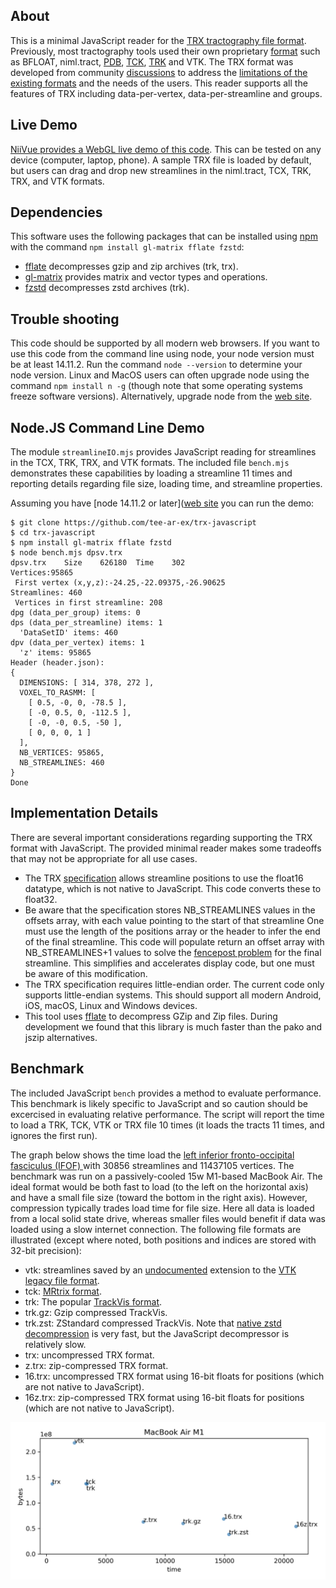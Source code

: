 ## About

This is a minimal JavaScript reader for the [TRX tractography file format](https://github.com/tee-ar-ex/trx-spec/blob/master/specifications.md). Previously, most tractography tools used their own proprietary [format](https://www.nitrc.org/plugins/mwiki/index.php/surfice:MainPage#Supported_Formats) such as BFLOAT, niml.tract, [PDB](https://github.com/vistalab/pdb_files), [TCK](https://mrtrix.readthedocs.io/en/latest/getting_started/image_data.html#tracks-file-format-tck), [TRK](http://trackvis.org/docs/?subsect=fileformat) and VTK. The TRX format was developed from community [discussions](https://github.com/nipy/nibabel/issues/942) to address the [limitations of the existing formats](https://docs.google.com/document/d/1GOOlG42rB7dlJizu2RfaF5XNj_pIaVl_6rtBSUhsgbE/edit#heading=h.c6igqydj1hrf) and the needs of the users. This reader supports all the features of TRX including data-per-vertex, data-per-streamline and groups.

## Live Demo

[NiiVue provides a WebGL live demo of this code](https://niivue.github.io/niivue/features/tracts.html). This can be tested on any device (computer, laptop, phone). A sample TRX file is loaded by default, but users can drag and drop new streamlines in the niml.tract, TCX, TRK, TRX, and VTK formats.

## Dependencies

This software uses the following packages that can be installed using [npm](https://nodejs.org/en/download/package-manager/) with the command `npm install gl-matrix fflate fzstd`:

 - [fflate](https://github.com/101arrowz/fflate) decompresses gzip and zip archives (trk, trx).
 - [gl-matrix](https://github.com/toji/gl-matrix) provides matrix and vector types and operations.
 - [fzstd](https://github.com/101arrowz/fzstd) decompresses zstd archives (trk).

## Trouble shooting

This code should be supported by all modern web browsers. If you want to use this code from the command line using node, your node version must be at least 14.11.2. Run the command `node --version` to determine your node version. Linux and MacOS users can often upgrade node using the command `npm install n -g` (though note that some operating systems freeze software versions). Alternatively, upgrade node from the [web site](https://nodejs.org/en/download/).


## Node.JS Command Line Demo

The module `streamlineIO.mjs` provides JavaScript reading for streamlines in the TCX, TRK, TRX, and VTK formats. The included file `bench.mjs` demonstrates these capabilities by loading a streamline 11 times and reporting details regarding file size, loading time, and streamline properties.

Assuming you have [node 14.11.2 or later]([web site](https://nodejs.org/en/download/) you can run the demo:

```
$ git clone https://github.com/tee-ar-ex/trx-javascript
$ cd trx-javascript
$ npm install gl-matrix fflate fzstd
$ node bench.mjs dpsv.trx
dpsv.trx	Size	626180	Time	302
Vertices:95865
 First vertex (x,y,z):-24.25,-22.09375,-26.90625
Streamlines: 460
 Vertices in first streamline: 208
dpg (data_per_group) items: 0
dps (data_per_streamline) items: 1
  'DataSetID' items: 460
dpv (data_per_vertex) items: 1
  'z' items: 95865
Header (header.json):
{
  DIMENSIONS: [ 314, 378, 272 ],
  VOXEL_TO_RASMM: [
    [ 0.5, -0, 0, -78.5 ],
    [ -0, 0.5, 0, -112.5 ],
    [ -0, -0, 0.5, -50 ],
    [ 0, 0, 0, 1 ]
  ],
  NB_VERTICES: 95865,
  NB_STREAMLINES: 460
}
Done
```

## Implementation Details

There are several important considerations regarding supporting the TRX format with JavaScript. The provided minimal reader makes some tradeoffs that may not be appropriate for all use cases.

 - The TRX [specification](https://github.com/tee-ar-ex/trx-spec/blob/master/specifications.md) allows streamline positions to use the float16 datatype, which is not native to JavaScript. This code converts these to float32.
 - Be aware that the specification stores NB_STREAMLINES values in the offsets array, with each value pointing to the start of that streamline One must use the length of the positions array or the header to infer the end of the final streamline. This code will populate return an offset array with NB_STREAMLINES+1 values to solve the [fencepost problem](https://icarus.cs.weber.edu/~dab/cs1410/textbook/3.Control/fencepost.html) for the final streamline. This simplifies and accelerates display code, but one must be aware of this modification.
 - The TRX specification requires little-endian order. The current code only supports little-endian systems. This should support all modern Android, iOS, macOS, Linux and Windows devices.
 - This tool uses [fflate](https://github.com/101arrowz/fflate) to decompress GZip and Zip files. During development we found that this library is much faster than the pako and jszip alternatives.

## Benchmark

The included JavaScript `bench` provides a method to evaluate performance. This benchmark is likely specific to JavaScript and so caution should be excercised in evaluating relative performance. The script will report the time to load a TRK, TCK, VTK or TRX file 10 times (it loads the tracts 11 times, and ignores the first run).

The graph below shows the time load the [left inferior fronto-occipital fasciculus (IFOF) ](https://brain.labsolver.org/hcp_trk_atlas.html) with 30856 streamlines and 11437105 vertices. The benchmark was run on a passively-cooled 15w M1-based MacBook Air. The ideal format would be both fast to load (to the left on the horizontal axis) and have a small file size (toward the bottom in the right axis). However, compression typically trades load time for file size. Here all data is loaded from a local solid state drive, whereas smaller files would benefit if data was loaded using a slow internet connection. The following file formats are illustrated (except where noted, both positions and indices are stored with 32-bit precision):

 - vtk: streamlines saved by an [undocumented](https://discourse.vtk.org/t/upcoming-changes-to-vtkcellarray/2066) extension to the [VTK legacy file format](https://vtk.org/wp-content/uploads/2015/04/file-formats.pdf).
 - tck: [MRtrix format](https://mrtrix.readthedocs.io/en/latest/getting_started/image_data.html#tracks-file-format-tck).
 - trk: The popular [TrackVis format](http://trackvis.org/docs/?subsect=fileformat).
 - trk.gz: Gzip compressed TrackVis.
 - trk.zst: ZStandard compressed TrackVis. Note that [native zstd decompression](https://github.com/neurolabusc/zlib-bench-python) is very fast, but the JavaScript decompressor is relatively slow.
 - trx: uncompressed TRX format.
 - z.trx: zip-compressed TRX format.
 - 16.trx: uncompressed TRX format using 16-bit floats for positions (which are not native to JavaScript).
 - 16z.trx: zip-compressed TRX format using 16-bit floats for positions (which are not native to JavaScript).

![M1 Performance](M1.png)
